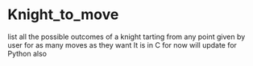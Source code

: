 # Knight_to_move
list all the possible outcomes of a knight tarting from any point given by user for as many moves as they want
It is in C for now will update for Python also
